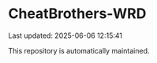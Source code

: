 # CheatBrothers-WRD

Last updated: 2025-06-06 12:15:41

This repository is automatically maintained.
